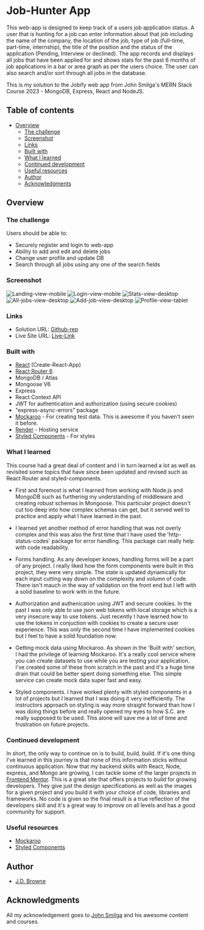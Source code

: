 # Job-Hunter App

This web-app is designed to keep track of a users job application status. A user that is hunting for a job can enter information about that job including the name of the company, the location of the job, type of job (full-time, part-time, internship), the title of the position and the status of the application (Pending, Interview or declined). The app records and displays all jobs that have been applied for and shows stats for the past 6 months of job applications in a bar or area graph as per the users choice. The user can also search and/or sort through all jobs in the database.

This is my solution to the Jobify web app from John Smilga's MERN Stack Course 2023 - MongoDB, Express, React and NodeJS.

## Table of contents

- [Overview](#overview)
  - [The challenge](#the-challenge)
  - [Screenshot](#screenshot)
  - [Links](#links)
  - [Built with](#built-with)
  - [What I learned](#what-i-learned)
  - [Continued development](#continued-development)
  - [Useful resources](#useful-resources)
  - [Author](#author)
  - [Acknowledgments](#acknowledgments)

## Overview

### The challenge

Users should be able to:

- Securely register and login to web-app
- Ability to add and edit and delete jobs
- Change user profile and update DB
- Search through all jobs using any one of the search fields

### Screenshot

![Landing-view-mobile](client/src/assets/screenshots/landing_mbl.png)
![Login-view-mobile](client/src/assets/screenshots/login_mbl.png)
![Stats-view-desktop](client/src/assets/screenshots/dash_board_dt.png)
![All-jobs-view-desktop](client/src/assets/screenshots/all_jobs_dt.png)
![Add-job-view-desktop](client/src/assets/screenshots/add_job_dt.png)
![Profile-view-tablet](client/src/assets/screenshots/profile_mbl.png)

### Links

- Solution URL: [Github-rep](https://github.com/PeshwariNaan/jobsite-mern-app.git)
- Live Site URL: [Live-Link](https://jobhunt-mern-app.onrender.com)

### Built with

- [React](https://reactjs.org/) (Create-React-App)
- [React Router 6](https://github.com/remix-run/react-router/blob/main/docs/getting-started/tutorial.md)
- MongoDB / Atlas
- Mongoose V6
- Express
- React Context API
- JWT for authentication and authorization (using secure cookies)
- "express-async-errors" package
- [Mockaroo](https://mockaroo.com/) - For creating test data. This is awesome if you haven't seen it before.
- [Render](https://render.com/) - Hosting service
- [Styled Components](https://styled-components.com/) - For styles

### What I learned

This course had a great deal of content and I in turn learned a lot as well as revisited some topics that have since been updated and revised such as React Router and styled-components.

- First and foremost is what I learned from working with Node.js and MongoDB such as furthering my understanding of middleware and creating robust schemas in Mongoose. This particular project doesn't cut too deep into how complex schemas can get, but it served well to practice and apply what I have learned in the past.

- I learned yet another method of error handling that was not overly complex and this was also the first time that I have used the 'http-status-codes' package for error handling. This package can really help with code readability.

- Forms handling. As any developer knows, handling forms will be a part of any project. I really liked how the form components were built in this project, they were very simple. The state is updated dynamically for each input cutting way down on the complexity and volumn of code. There isn't mauch in the way of validation on the front end but I left with a solid baseline to work with in the future.

- Authorization and authenication using JWT and secure cookies. In the past I was only able to use json web tokens with local storage which is a very insecure way to use tokens. Just recently I have learned how to use the tokens in conjuction with cookies to create a secure user experience. This was only the second time I have implemented cookies but I feel to have a solid foundation now.

- Getting mock data using Mockaroo. As shown in the 'Built with' section, I had the privilege of learning Mockaroo. It's a really cool service where you can create datasets to use while you are testing your application. I've created some of these from scratch in the past and it's a huge time drain that could be better spent doing something else. This simple service can create mock data super fast and easy.

- Styled components. I have worked plenty with styled components in a lot of projects but I learned that I was doing it very inefficiently. The instructors approach on styling is way more straight forward than how I was doing things before and really opened my eyes to how S.C. are really supposed to be used. This alone will save me a lot of time and frustration on future projects.

### Continued development

In short, the only way to continue on is to build, build, build. If it's one thing I've learned in this journey is that none of this information sticks without continuous application. Now that my backend skills with React, Node, express, and Mongo are growing, I can tackle some of the larger projects in [Frontend Mentor](https://www.frontendmentor.io/home). This is a great site that offers projects to build for growing developers. They give just the design specifications as well as the images for a given project and you build it with your choice of code, libraries and frameworks. No code is given so the final result is a true reflection of the developers skill and it's a great way to improve on all levels and has a good community for support.

### Useful resources

- [Mockaroo](https://mockaroo.com/)
- [Styled Components](https://styled-components.com/)

## Author

- [J.D. Browne](https://github.com/PeshwariNaan)

## Acknowledgments

All my acknowledgement goes to [John Smilga](https://johnsmilga.com/) and his awesome content and courses.
